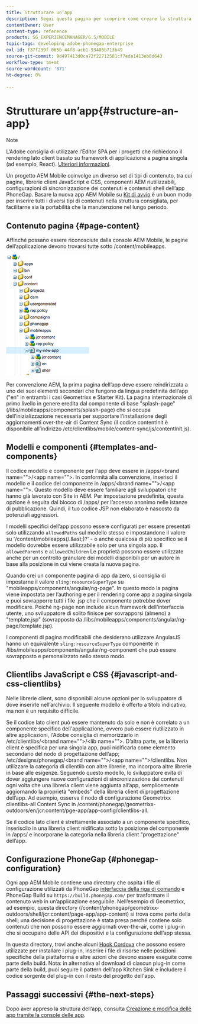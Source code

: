 ```yaml
---
title: Strutturare un’app
description: Segui questa pagina per scoprire come creare la struttura di un’app. Questa pagina descrive come strutturare modelli e componenti con informazioni su JavaScript e CSS Clientlibs.
contentOwner: User
content-type: reference
products: SG_EXPERIENCEMANAGER/6.5/MOBILE
topic-tags: developing-adobe-phonegap-enterprise
exl-id: f37f239f-065b-44f8-acb1-93485b713b49
source-git-commit: 9d497413d0ca72f22712581cf7eda1413eb8d643
workflow-type: tm+mt
source-wordcount: '871'
ht-degree: 0%

---
```


# Strutturare un’app{#structure-an-app}

>[!NOTE]
>
>L’Adobe consiglia di utilizzare l’Editor SPA per i progetti che richiedono il rendering lato client basato su framework di applicazione a pagina singola (ad esempio, React). [Ulteriori informazioni](/help/sites-developing/spa-overview.md).

Un progetto AEM Mobile coinvolge un diverso set di tipi di contenuto, tra cui pagine, librerie client JavaScript e CSS, componenti AEM riutilizzabili, configurazioni di sincronizzazione dei contenuti e contenuti shell dell’app PhoneGap. Basare la nuova app AEM Mobile su [Kit di avvio](https://github.com/Adobe-Marketing-Cloud-Apps/aem-phonegap-starter-kit) è un buon modo per inserire tutti i diversi tipi di contenuti nella struttura consigliata, per facilitarne sia la portabilità che la manutenzione nel lungo periodo.

## Contenuto pagina {#page-content}

Affinché possano essere riconosciute dalla console AEM Mobile, le pagine dell’applicazione devono trovarsi tutte sotto /content/mobileapps.

![chlimage_1-52](assets/chlimage_1-52.png)

Per convenzione AEM, la prima pagina dell’app deve essere reindirizzata a uno dei suoi elementi secondari che fungono da lingua predefinita dell’app (&quot;en&quot; in entrambi i casi Geometrixx e Starter Kit). La pagina internazionale di primo livello in genere eredita dal componente di base &quot;splash-page&quot; (/libs/mobileapps/components/splash-page) che si occupa dell’inizializzazione necessaria per supportare l’installazione degli aggiornamenti over-the-air di Content Sync (il codice contentInit è disponibile all’indirizzo /etc/clientlibs/mobile/content-sync/js/contentInit.js).

## Modelli e componenti {#templates-and-components}

Il codice modello e componente per l&#39;app deve essere in /apps/&lt;brand name=&quot;&quot;>/&lt;app name=&quot;&quot;>. In conformità alla convenzione, inserisci il modello e il codice del componente in /apps/&lt;brand name=&quot;&quot;>/&lt;app name=&quot;&quot;>. Questo modello deve essere familiare agli sviluppatori che hanno già lavorato con Site in AEM. Per impostazione predefinita, questa opzione è seguita dal blocco di /apps/ per l’accesso anonimo nelle istanze di pubblicazione. Quindi, il tuo codice JSP non elaborato è nascosto da potenziali aggressori.

I modelli specifici dell’app possono essere configurati per essere presentati solo utilizzando `allowedPaths` sul modello stesso e impostandone il valore su &#39;/content/mobileapps(/.&amp;ast;)?&#39; - o anche qualcosa di più specifico se il modello dovrebbe essere utilizzabile solo per una singola app. Il `allowedParents` e `allowedChildren` Le proprietà possono essere utilizzate anche per un controllo granulare dei modelli disponibili per un autore in base alla posizione in cui viene creata la nuova pagina.

Quando crei un componente pagina di app da zero, si consiglia di impostarne il valore `sling:resourceSuperType` su &quot;mobileapps/components/angular/ng-page&quot;. In questo modo la pagina viene impostata per l’authoring e per il rendering come app a pagina singola e puoi sovrapporre tutti i file .jsp che il componente potrebbe dover modificare. Poiché ng-page non include alcun framework dell’interfaccia utente, uno sviluppatore di solito finisce per sovrapporsi (almeno) a &quot;template.jsp&quot; (sovrapposto da /libs/mobileapps/components/angular/ng-page/template.jsp).

I componenti di pagina modificabili che desiderano utilizzare AngularJS hanno un equivalente `sling:resourceSuperType` componente in /libs/mobileapps/components/angular/ng-component che può essere sovrapposto e personalizzato nello stesso modo.

## Clientlibs JavaScript e CSS {#javascript-and-css-clientlibs}

Nelle librerie client, sono disponibili alcune opzioni per lo sviluppatore di dove inserirle nell’archivio. Il seguente modello è offerto a titolo indicativo, ma non è un requisito difficile.

Se il codice lato client può essere mantenuto da solo e non è correlato a un componente specifico dell&#39;applicazione, ovvero può essere riutilizzato in altre applicazioni, l&#39;Adobe consiglia di memorizzarlo in /etc/clientlibs/&lt;brand name=&quot;&quot;>/&lt;lib name=&quot;&quot;>. D’altra parte, se la libreria client è specifica per una singola app, puoi nidificarla come elemento secondario del nodo di progettazione dell’app; /etc/designs/phonegap/&lt;brand name=&quot;&quot;>/&lt;app name=&quot;&quot;>/clientlibs. Non utilizzare la categoria di clientlib con altre librerie, ma incorpora altre librerie in base alle esigenze. Seguendo questo modello, lo sviluppatore evita di dover aggiungere nuove configurazioni di sincronizzazione dei contenuti ogni volta che una libreria client viene aggiunta all’app, semplicemente aggiornando la proprietà &quot;embeds&quot; della libreria client di progettazione dell’app. Ad esempio, osserva il nodo di configurazione Geometrixx clientlibs-all Content Sync in /content/phonegap/geometrixx-outdoors/en/jcr:content/pge-app/app-config/clientlibs-all.

Se il codice lato client è strettamente associato a un componente specifico, inseriscilo in una libreria client nidificata sotto la posizione del componente in /apps/ e incorporane la categoria nella libreria client &quot;progettazione&quot; dell’app.

## Configurazione PhoneGap {#phonegap-configuration}

Ogni app AEM Mobile contiene una directory che ospita i file di configurazione utilizzati da PhoneGap [interfaccia della riga di comando](https://github.com/phonegap/phonegap-cli) e PhoneGap Build su `https://build.phonegap.com/` per trasformare il contenuto web in un’applicazione eseguibile. Nell’esempio di Geometrixx, ad esempio, questa directory (/content/phonegap/geometrixx-outdoors/shell/jcr:content/page-app/app-content) si trova come parte della shell; una decisione di progettazione è stata presa perché contiene solo contenuti che non possono essere aggiornati over-the-air, come i plug-in che si occupano delle API dei dispositivi e la configurazione dell’app stessa.

In questa directory, trovi anche alcuni [Hook Cordova](https://cordova.apache.org/docs/en/dev/guide/appdev/hooks/index.html#Hooks%20Guide) che possono essere utilizzate per installare i plug-in, inserire i file di risorse nelle posizioni specifiche della piattaforma e altre azioni che devono essere eseguite come parte della build. Nota: in alternativa al download di ciascun plug-in come parte della build, puoi seguire il pattern dell’app Kitchen Sink e includere il codice sorgente del plug-in<!-- THIS URL IS 404 (https://github.com/blefebvre/aem-phonegap-kitchen-sink/tree/master/content/src/main/content/jcr_root/content/phonegap/kitchen-sink/shell/_jcr_content/pge-app/app-content/phonegap/plugins) --> con il resto del progetto dell&#39;app.

## Passaggi successivi {#the-next-steps}

Dopo aver appreso la struttura dell’app, consulta [Creazione e modifica delle app tramite la console delle app](/help/mobile/phonegap-apps-console.md).
